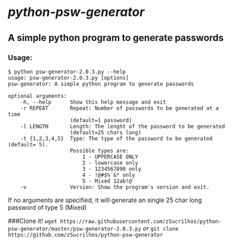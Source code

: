 # *python-psw-generator*
## A simple python program to generate passwords

### Usage:
```
$ python psw-generator-2.0.3.py --help
usage: psw-generator-2.0.3.py [options]
psw-generator: A simple python program to generate passwords

optional arguments:
  	-h, --help      Show this help message and exit
  	-r REPEAT       Repeat: Number of passwords to be generated at a time
  					(default=1 password)
  	-l LENGTH       Length: The lenght of the password to be generated
					(default=25 chars long)
 	-t {1,2,3,4,5}  Type: The type of the password to be generated (default= 5).
 					Possible types are:
 						1 - UPPERCASE ONLY
 						2 - lowercase only
 						3 - 1234567890 only
 						4 - !@#$%¨&* only
 						5 - Mixed 12ab!@
  	-v              Version: Show the program's version and exit.
  ```

If no arguments are specified, it will generate an single 25 char long password of type 5 (Mixed)

###Clone it!
`wget https://raw.githubusercontent.com/zSucrilhos/python-psw-generator/master/psw-generator-2.0.3.py`
											*or*
`git clone https://github.com/zSucrilhos/python-psw-generator`


